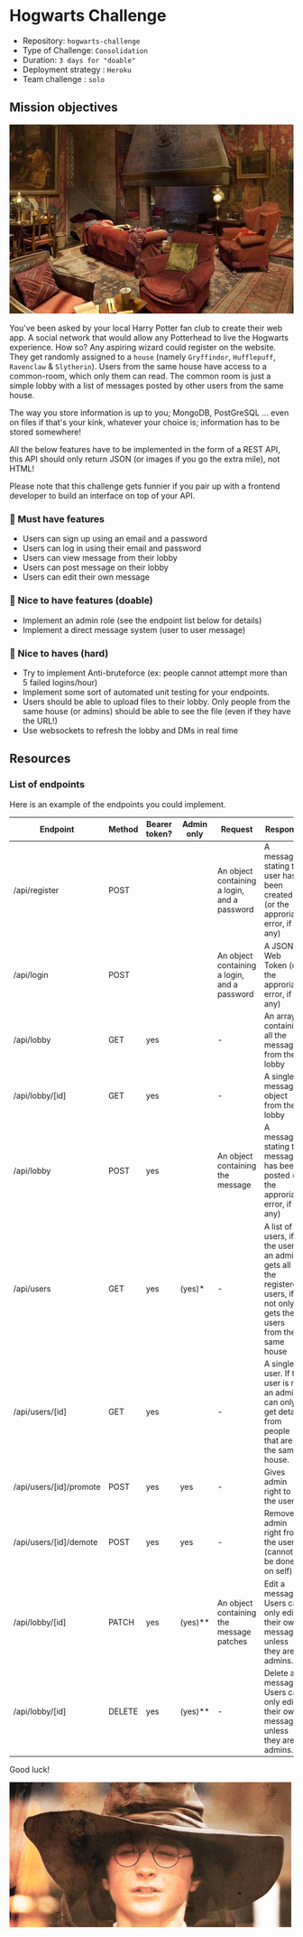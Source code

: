 # Hogwarts Challenge

- Repository: `hogwarts-challenge`
- Type of Challenge: `Consolidation`
- Duration: `3 days for "doable"`
- Deployment strategy : `Heroku`
- Team challenge : `solo`

## Mission objectives

![The Gryffindor common room](./common-room.jpg)

You've been asked by your local Harry Potter fan club to create their web app. A social network that would allow any Potterhead to live the Hogwarts experience. How so? Any aspiring wizard could register on the website. They get randomly assigned to a `house` (namely `Gryffindor`, `Hufflepuff`, `Ravenclaw` & `Slytherin`). Users from the same house have access to a common-room, which only them can read. The common room is just a simple lobby with a list of messages posted by other users from the same house.

The way you store information is up to you; MongoDB, PostGreSQL ... even on files if that's your kink, whatever your choice is; information has to be stored somewhere!

All the below features have to be implemented in the form of a REST API, this API should only return JSON (or images if you go the extra mile), not HTML!

Please note that this challenge gets funnier if you pair up with a frontend developer to build an interface on top of your API.

### 🌱 Must have features

- Users can sign up using an email and a password
- Users can log in using their email and password
- Users can view message from their lobby
- Users can post message on their lobby
- Users can edit their own message

### 🌼 Nice to have features (doable)

- Implement an admin role (see the endpoint list below for details)
- Implement a direct message system (user to user message)

### 🌳 Nice to haves (hard)

- Try to implement Anti-bruteforce (ex: people cannot attempt more than 5 failed logins/hour)
- Implement some sort of automated unit testing for your endpoints.
- Users should be able to upload files to their lobby. Only people from the same house (or admins) should be able to see the file (even if they have the URL!)
- Use websockets to refresh the lobby and DMs in real time

## Resources

### List of endpoints

Here is an example of the endpoints you could implement.

| Endpoint                | Method | Bearer token? | Admin only | Request                                      | Response                                                                                                               |
| ----------------------- | ------ | ------------- | ---------- | -------------------------------------------- | ---------------------------------------------------------------------------------------------------------------------- |
| /api/register           | POST   |               |            | An object containing a login, and a password | A message stating the user has been created (or the approriate error, if any)                                          |
| /api/login              | POST   |               |            | An object containing a login, and a password | A JSON Web Token (or the approriate error, if any)                                                                     |
| /api/lobby              | GET    | yes           |            | -                                            | An array containing all the message from the lobby                                                                     |
| /api/lobby/[id]         | GET    | yes           |            | -                                            | A single message object from the lobby                                                                                 |
| /api/lobby              | POST   | yes           |            | An object containing the message             | A message stating the message has been posted (or the approriate error, if any)                                        |
| /api/users              | GET    | yes           | (yes)\*    | -                                            | A list of users, if the user is an admin gets all the registered users, if not only gets the users from the same house |
| /api/users/[id]         | GET    | yes           |            | -                                            | A single user. If the user is not an admin, can only get details from people that are in the same house.               |
| /api/users/[id]/promote | POST   | yes           | yes        | -                                            | Gives admin right to the user                                                                                          |
| /api/users/[id]/demote  | POST   | yes           | yes        | -                                            | Removes admin right from the user (cannot be done on self)                                                             |
| /api/lobby/[id]         | PATCH  | yes           | (yes)\*\*  | An object containing the message patches     | Edit a message. Users can only edit their own messages, unless they are admins.                                        |
| /api/lobby/[id]         | DELETE | yes           | (yes)\*\*  | -                                            | Delete a message. Users can only edit their own messages, unless they are admins.                                      |

Good luck!

![Sorting hat](./sortinghat.gif)
